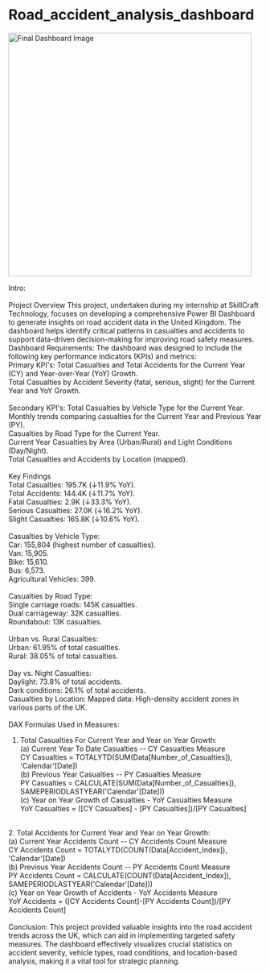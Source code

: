# Road_accident_analysis_dashboard

<img width="484" alt="Final Dashboard Image" src="https://github.com/user-attachments/assets/05ae001d-8b98-4bf7-9b75-905beb6e0637">


Intro:<br/>
<br/>
Project Overview
This project, undertaken during my internship at SkillCraft Technology, focuses on developing a comprehensive Power BI Dashboard to generate insights on road accident data in the United Kingdom. The dashboard helps identify critical patterns in casualties and accidents to support data-driven decision-making for improving road safety measures.
<br/>
Dashboard Requirements:
The dashboard was designed to include the following key performance indicators (KPIs) and metrics:
<br/>
Primary KPI's:
Total Casualties and Total Accidents for the Current Year (CY) and Year-over-Year (YoY) Growth.<br/>
Total Casualties by Accident Severity (fatal, serious, slight) for the Current Year and YoY Growth.<br/>
<br/>
Secondary KPI's:
Total Casualties by Vehicle Type for the Current Year.<br/>
Monthly trends comparing casualties for the Current Year and Previous Year (PY).<br/>
Casualties by Road Type for the Current Year.<br/>
Current Year Casualties by Area (Urban/Rural) and Light Conditions (Day/Night).<br/>
Total Casualties and Accidents by Location (mapped).<br/>
<br/>
Key Findings<br/>
Total Casualties: 195.7K (↓11.9% YoY).<br/>
Total Accidents: 144.4K (↓11.7% YoY).<br/>
Fatal Casualties: 2.9K (↓33.3% YoY).<br/>
Serious Casualties: 27.0K (↓16.2% YoY).<br/>
Slight Casualties: 165.8K (↓10.6% YoY).<br/>
<br/>
Casualties by Vehicle Type:<br/>
Car: 155,804 (highest number of casualties).<br/>
Van: 15,905.<br/>
Bike: 15,610.<br/>
Bus: 6,573.<br/>
Agricultural Vehicles: 399.<br/>
<br/>
Casualties by Road Type:<br/>
Single carriage roads: 145K casualties.<br/>
Dual carriageway: 32K casualties.<br/>
Roundabout: 13K casualties.<br/>
<br/>
Urban vs. Rural Casualties:<br/>
Urban: 61.95% of total casualties.<br/>
Rural: 38.05% of total casualties.<br/>
<br/>
Day vs. Night Casualties:<br/>
Daylight: 73.8% of total accidents.<br/>
Dark conditions: 26.1% of total accidents.<br/>
Casualties by Location:
Mapped data: High-density accident zones in various parts of the UK.<br/>
<br/>
DAX Formulas Used in Measures:<br/>
1. Total Casualties For Current Year and Year on Year Growth:<br/>
(a) Current Year To Date Casualties -- CY Casualties Measure<br/>
CY Casualties = TOTALYTD(SUM(Data[Number_of_Casualties]), 'Calendar'[Date])<br/>
(b) Previous Year Casualties -- PY Casualties Measure<br/>
PY Casualties = CALCULATE(SUM(Data[Number_of_Casualties]), SAMEPERIODLASTYEAR('Calendar'[Date]))<br/>
(c) Year on Year Growth of Casualties - YoY Casualties Measure<br/>
YoY Casualties = ([CY Casualties] - [PY Casualties])/[PY Casualties]<br/>
<br/>
2. Total Accidents for Current Year and Year on Year Growth:<br/>
(a) Current Year Accidents Count -- CY Accidents Count Measure<br/>
CY Accidents Count = TOTALYTD(COUNT(Data[Accident_Index]), 'Calendar'[Date])<br/>
(b) Previous Year Accidents Count -- PY Accidents Count Measure<br/>
PY Accidents Count = CALCULATE(COUNT(Data[Accident_Index]), SAMEPERIODLASTYEAR('Calendar'[Date]))<br/>
(c) Year on Year Growth of Accidents - YoY Accidents Measure<br/>
YoY Accidents = ([CY Accidents Count]-[PY Accidents Count])/[PY Accidents Count]<br/>
<br/>
Conclusion:
This project provided valuable insights into the road accident trends across the UK, which can aid in implementing targeted safety measures. The dashboard effectively visualizes crucial statistics on accident severity, vehicle types, road conditions, and location-based analysis, making it a vital tool for strategic planning.
